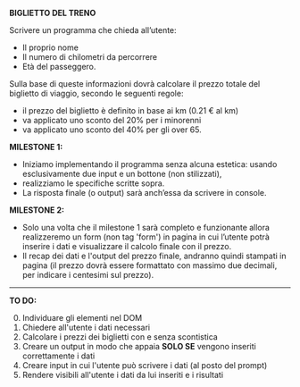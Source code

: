 **BIGLIETTO DEL TRENO**

Scrivere un programma che chieda all’utente:

- Il proprio nome
- Il numero di chilometri da percorrere
- Età del passeggero.

Sulla base di queste informazioni dovrà calcolare il prezzo totale del biglietto di viaggio, secondo le seguenti regole:

- il prezzo del biglietto è definito in base ai km (0.21 € al km)
- va applicato uno sconto del 20% per i minorenni
- va applicato uno sconto del 40% per gli over 65.

**MILESTONE 1:**

- Iniziamo implementando il programma senza alcuna estetica: usando esclusivamente due input e un bottone (non stilizzati),
- realizziamo le specifiche scritte sopra.
- La risposta finale (o output) sarà anch’essa da scrivere in console.

**MILESTONE 2:**

- Solo una volta che il milestone 1 sarà completo e funzionante allora realizzeremo un form (non tag 'form') in pagina in cui l’utente potrà inserire i dati e visualizzare il calcolo finale con il prezzo.
- Il recap dei dati e l'output del prezzo finale, andranno quindi stampati in pagina (il prezzo dovrà essere formattato con massimo due decimali, per indicare i centesimi sul prezzo).

<hr>

**TO DO:**

0. Individuare gli elementi nel DOM
1. Chiedere all'utente i dati necessari
2. Calcolare i prezzi dei biglietti con e senza scontistica
3. Creare un output in modo che appaia **SOLO SE** vengono inseriti correttamente i dati
4. Creare input in cui l'utente può scrivere i dati (al posto del prompt)
5. Rendere visibili all'utente i dati da lui inseriti e i risultati
